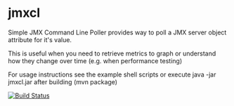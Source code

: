 jmxcl
=====

Simple JMX Command Line Poller provides way to poll a JMX server object attribute for it's value.

This is useful when you need to retrieve metrics to graph or understand how they change over time (e.g. when performance testing)

For usage instructions see the example shell scripts or execute java -jar jmxcl.jar after building (mvn package)

[![Build Status](https://travis-ci.org/[jph98]/[jmxcl].png)](https://travis-ci.org/[jph98]/[jmxcl])

